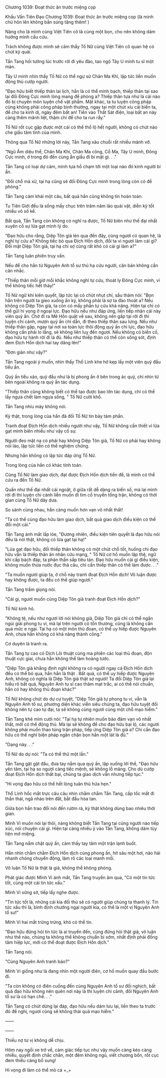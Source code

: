 




Chương 1039: Đoạt thức ăn trước miệng cọp


Khấu Vấn Tiên Đạo Chương 1039: Đoạt thức ăn trước miệng cọp (là minh chủ hôn lên không bắn súng tăng thêm! )

Nàng cho là mình cùng Việt Tiên cô là cùng một bọn, cho nên không dám hướng mình cầu cứu.

Trách không được mình sẽ cảm thấy Tố Nữ cùng Việt Tiên cô quan hệ có chút kỳ quái.

Tần Tang hồi tưởng lúc trước rời đi yêu đảo, tao ngộ Tây U minh tu sĩ một màn.

Tây U minh nhìn thấy Tố Nữ có thể ngự sử Chân Ma Khí, lập tức liền muốn động thủ cướp người.

"Đạo hữu biết thiếp thân lai lịch, hẳn là có thể minh bạch, thiếp thân tại sao lại đối Đông Cực minh lòng mang đề phòng a? Thiếp thân tựa như là cái nào đó bị chuyên môn luyện chế vật phẩm. Mặt khác, ta tu luyện công pháp cũng không phải công pháp bình thường, ngay tại một chút xíu cải biến ta, để cho ta kinh dị, ngày đêm bất an! Tiến vào Thất Sát điện, loại bất an này càng thêm mãnh liệt, thậm chí để cho ta run rẩy."

Tố Nữ rốt cục gặp được một cái có thể thổ lộ hết người, không có chút nào che giấu tâm tình của mình.

Thông qua Tố Nữ những lời này, Tần Tang xâu chuỗi rất nhiều mảnh vỡ.

"Ngũ Âm diệu thể, Chân Ma Khí, Chân Ma công, Cổ Ma, Tây U minh, Đông Cực minh, ở trong đó đến cùng ẩn giấu đi bí mật gì. . ."

Tần Tang có loại dự cảm, mình tựa hồ chạm tới một loại nào đó kinh người bí ẩn.

"Đổi chỗ mà xử, tại hạ cũng sẽ đối Đông Cực minh trong lòng còn có đề phòng."

Tần Tang cảm khái một câu, bất quá hắn cũng không tin hoàn toàn.

Tu Tiên Giới đều là sống mấy chục trên trăm năm lão quái vật, diễn kỹ tốt nhiều vô số kể.

Bất quá, Tần Tang còn không có nghĩ ra được, Tố Nữ biên như thế đại nhất xuyên cố sự lừa gạt mình lý do.

"Đạo hữu cho rằng, Diệp Tôn giả lén qua đến đây, cùng ngươi có quan hệ, là nghĩ tự cứu a? Không tiếc bỏ qua Địch Hồn dịch, đổi ta vì ngươi làm cái gì? Đối mặt Diệp Tôn giả, tại hạ chỉ sợ cũng rất khó có cái gì làm a?"

Tần Tang luân phiên truy vấn.

Nếu để cho hắn từ Nguyên Anh tổ sư thủ hạ cứu người, căn bản không cần cân nhắc.

"Thiếp thân mỗi giờ mỗi khắc không nghĩ tự cứu, thoát ly Đông Cực minh, vì thế không tiếc hết thảy!"

Tố Nữ ngữ khí kiên quyết, lập tức lại có chút nhụt chí, sầu thảm nói: "Bọn hắn trên người ta gieo xuống ấn ký, không phải là sợ ta đào thoát a? Nếu không có Diệp Tôn giả, ta còn có mấy phần tự cứu khả năng. Hiện tại chỉ có thể gửi hi vọng ở ngoại lực. Đạo hữu nếu như đáp ứng, liền tiếp nhận cái này viên quỷ ấn. Chờ đi ra Mê Hồn quật về sau, không nên gấp tại rời đi thí luyện chi cảnh, mượn quỷ ấn chỉ dẫn, đi theo thiếp thân sau lưng. Nếu như thiếp thân gặp, ngay tại nơi xa toàn lực thôi động quỷ ấn chi lực, đạo hữu không cần phải lo lắng, sẽ không liên luỵ đến ngươi. Nếu không có biến cố, đạo hữu tự hành rời đi là đủ. Nếu như thiếp thân có thể còn sống sót, định đem Địch Hồn dịch hai tay dâng lên!"

"Đơn giản như vậy?"

Tần Tang ngoài ý muốn, nhìn thấy Thổ Linh khe hở kẹp lấy một viên quỷ đầu tiểu ấn.

Quỷ ấn tiểu xảo, quỷ đầu như là bị phong ấn ở bên trong ác quỷ, chỉ nhìn từ bên ngoài không ra quỷ ấn tác dụng.

"Thiếp thân cũng không biết có thể tạo được bao lớn tác dụng, chỉ có thể lấy ngựa chết làm ngựa sống, " Tố Nữ cười khổ.

Tần Tang nhíu mày không nói.

Kỳ thật, trong lòng của hắn đã đối Tố Nữ tin bảy tám phần.

Tranh đoạt Địch Hồn dịch nhiều người như vậy, Tố Nữ không cần thiết vì lừa gạt mình biên nhiều như vậy cố sự.

Người đeo mặt nạ có phải hay không Diệp Tôn giả, Tố Nữ có phải hay không nói láo, lập tức liền có thể nghiệm chứng.

Nhưng hắn không có lập tức đáp ứng Tố Nữ.

Trong lòng của hắn có khác tính toán.

Cùng Tố Nữ làm giao dịch, đạt được Địch Hồn dịch tiền đề, là mình có thể cứu ra đến Tố Nữ.

Quấn như thế đại nhất cái ngoặt, ở giữa rất dễ dàng ra biến số, mà lại mình rời đi thí luyện chi cảnh liền muốn đi tìm cổ truyền tống trận, không có thời gian cùng Tố Nữ dây dưa.

So sánh cùng nhau, hắn càng muốn hơn vạn vô nhất thất!

"Ta có thể cùng đạo hữu làm giao dịch, bất quá giao dịch điều kiện có thể đổi một cái."

Tần Tang ánh mắt lấp lóe, "Đương nhiên, điều kiện tiên quyết là đạo hữu nói đều là nói thật, không có lừa gạt tại hạ!"

"Lừa gạt đạo hữu, đối thiếp thân không có một chút chỗ tốt, huống chi đạo hữu vẫn là thiếp thân ân nhân cứu mạng, " Tố Nữ cơ hồ muốn lập thệ, ngữ khí cấp bách đáp, ta phân thần sắp tiêu tán. Đạo hữu muốn cái gì điều kiện, không muốn thừa nước đục thả câu, chỉ cần thiếp thân có thể làm được. . ."

"Ta muốn ngươi giúp ta, ở chỗ này tranh đoạt Địch Hồn dịch! Vô luận được hay không được, ta đều có thể giúp ngươi."

Tần Tang trầm giọng nói.

"Cái gì, ngươi muốn cùng Diệp Tôn giả tranh đoạt Địch Hồn dịch?"

Tố Nữ kinh hô.

"Không tệ, nếu như ngươi lời nói không giả, Diệp Tôn giả chỉ có thể ngắn ngủi giải phong tu vi, mà lại trên người có tổn thương, cũng là không cần quá mức e ngại. Tại hạ có một môn thủ đoạn, có thể uy hiếp được Nguyên Anh, chưa hẳn không có khả năng thành công."

Cơ duyên là tranh ra.

Tần Tang tự cao có Dịch Lôi thuật cùng ma phiên các loại thủ đoạn, độn thuật cực giai, chưa hẳn không thể làm hoàng tước.

"Diệp Tôn giả khẳng định nghĩ không ra có người ngay cả Địch Hồn dịch đều có thể bỏ qua, hắn hẳn là thật . Bất quá, có thể uy hiếp được Nguyên Anh, không có nghĩa là Diệp Tôn giả thật sợ ngươi! Ta đối Diệp Tôn giả lại hiểu rõ bất quá, Nguyên Anh tu sĩ cao thâm mạt trắc, ai có thể nói chuẩn, hắn có hay không thủ đoạn khác?"

Tố Nữ không chút do dự cự tuyệt, "Diệp Tôn giả tự phong tu vi, vẫn là Nguyên Anh tổ sư, phương diện khác viễn siêu chúng ta, đạo hữu tuyệt đối không nên tự cao tự đại, ta sẽ không cùng ngươi cùng một chỗ mạo hiểm."

Tần Tang khẽ mỉm cười nói: "Tại hạ tự nhiên muốn bảo đảm vạn vô nhất thất, mới có thể động thủ. Mà lại sẽ không để cho đạo hữu bại lộ, các ngươi không phải muốn thao túng trận pháp, tiếp ứng Diệp Tôn giả a? Chỉ cần đạo hữu có thể nghĩ biện pháp ngăn chặn bọn hắn một lát là đủ."

"Dạng này. . ."

Tố Nữ do dự nói: "Ta có thể thử một lần."

Tần Tang gật gật đầu, đưa tay nắm qua quỷ ấn, lập xuống lời thề, "Đạo hữu yên tâm, tại hạ so ngươi càng tiếc mệnh, sẽ không lỗ mãng. Cho dù cướp đoạt Địch Hồn dịch thất bại, chúng ta giao dịch vẫn nhưng tiếp tục."

"Hi vọng đạo hữu có thể hết lòng tuân thủ hứa hẹn."

Thổ Linh hốc mắt trực câu câu nhìn chằm chằm Tần Tang, cấp tốc mất đi thần thái, ngã nhào trên đất, bắt đầu hòa tan.

Giữa bọn hắn trao đổi nói đến rườm rà, kỳ thật không dùng bao nhiêu thời gian.

Mính Vi muốn nói lại thôi, nàng không biết Tần Tang tại cùng người nào tiếp xúc, nói chuyện cái gì. Hiện tại càng nhiều ỷ vào Tần Tang, không dám tùy tiện mở miệng.

Tần Tang nắm chặt quỷ ấn, cảm thấy tay tâm một trận lạnh buốt.

Hắn nhìn chằm chằm Địch Hồn dịch cùng phong ấn, hít sâu một hơi, não hải nhanh chóng chuyển động, làm rõ các loại manh mối.

Vô luận Tố Nữ là thật là giả, không thể không phòng.

Phát giác được Mính Vi ánh mắt, Tần Tang truyền âm qua, "Có một tin tức tốt, cùng một cái tin tức xấu."

Mính Vi sững sờ, tiếp lấy nghe được.

"Tin tức tốt là, những cái kia đối thủ sẽ có người giúp chúng ta thanh lý. Tin tức xấu thì là, bình định chướng ngại người kia, có thể là một vị Nguyên Anh tổ sư!"

Mính Vi hai mắt trừng trừng, khó có thể tin.

"Đạo hữu đừng hỏi tin tức là ai truyền đến, cũng đừng hỏi thật giả, vô luận như thế nào, chúng ta không thể không chuẩn bị sớm, nhất định phải đồng tâm hiệp lực, mới có thể đoạt được Địch Hồn dịch."

Tần Tang nói.

"Cùng Nguyên Anh tranh bảo?"

Mính Vi giống như là đang nhìn một người điên, cơ hồ muốn quay đầu bước đi.

"Ta còn không có điên cuồng đến cùng Nguyên Anh tổ sư đối nghịch, bất quá đạo hữu không nên quên nơi này là thí luyện chi cảnh, đối Nguyên Anh tổ sư là có hạn chế. . ."

Tần Tang có chút dừng lại đáp, đạo hữu nếu dám lưu lại, liền theo ta trước đó đề nghị, ngươi cũng sẽ không thái quá mạo hiểm."

——

——

Thiếu nợ tư vị không dễ chịu.

Hôm nay ngồi xe trở về, cảm giác tiếp tục như vậy muốn càng kéo càng nhiều, quyết định chắc chắn, một đêm không ngủ, viết chương bốn, rốt cục đem thiếu càng bổ sung!

Hi vọng đi làm có thể mò cá +_+




